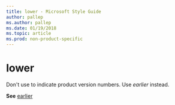 ```yaml
---
title: lower - Microsoft Style Guide
author: pallep
ms.author: pallep
ms.date: 01/19/2018
ms.topic: article
ms.prod: non-product-specific
---
```


# lower

Don't use to indicate product version numbers. Use *earlier* instead.

**See** [earlier](~/a-z-word-list-term-collections/e/earlier.md)
